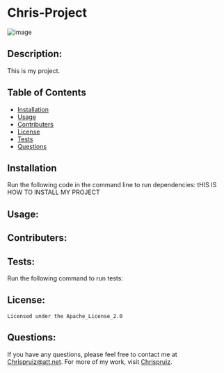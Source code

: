 # Chris-Project
  ![image](https://img.shields.io/badge/license-Apache_License_2.0-blue.svg)
  ## Description: 
  This is my project.
  ## Table of Contents
  * [Installation](#installation) 
  * [Usage](#usage)
  * [Contributers](#contributers)
  * [License](#license)
  * [Tests](#tests)
  * [Questions](#questions)
  ## Installation
  Run the following code in the command line to run dependencies:
  tHIS IS HOW TO INSTALL MY PROJECT
  ## Usage:
  
  ## Contributers:
  
  ## Tests:
  Run the following command to run tests:
  
  ## License:
    Licensed under the Apache_License_2.0
  ## Questions:
  If you have any questions, please feel free to contact me at Chrispruiz@att.net. For more of my work, visit [Chrispruiz](https://github.com/Chrispruiz).

